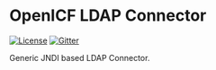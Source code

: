 # OpenICF LDAP Connector

[![License](https://img.shields.io/badge/license-CDDL-blue.svg)](https://github.com/WrenSecurity/openicf-ldap-connector/blob/master/legal/CDDLv1.1.txt)
[![Gitter](https://badges.gitter.im/Join%20Chat.svg)](https://gitter.im/WrenSecurity)

Generic JNDI based LDAP Connector.